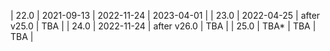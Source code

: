 | 22.0 | 2021-09-13 | 2022-11-24  | 2023-04-01 |
| 23.0 | 2022-04-25 | after v25.0 | TBA        |
| 24.0 | 2022-11-24 | after v26.0 | TBA        |
| 25.0 | TBA*       | TBA         | TBA        |
